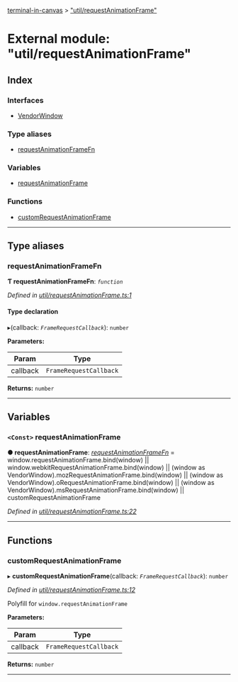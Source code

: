 [terminal-in-canvas](../README.md) > ["util/requestAnimationFrame"](../modules/_util_requestanimationframe_.md)

# External module: "util/requestAnimationFrame"

## Index

### Interfaces

* [VendorWindow](../interfaces/_util_requestanimationframe_.vendorwindow.md)

### Type aliases

* [requestAnimationFrameFn](_util_requestanimationframe_.md#requestanimationframefn)

### Variables

* [requestAnimationFrame](_util_requestanimationframe_.md#requestanimationframe)

### Functions

* [customRequestAnimationFrame](_util_requestanimationframe_.md#customrequestanimationframe)

---

## Type aliases

<a id="requestanimationframefn"></a>

###  requestAnimationFrameFn

**Ƭ requestAnimationFrameFn**: *`function`*

*Defined in [util/requestAnimationFrame.ts:1](https://github.com/danikaze/terminal-in-canvas/blob/bacbdf6/src/util/requestAnimationFrame.ts#L1)*

#### Type declaration
▸(callback: *`FrameRequestCallback`*): `number`

**Parameters:**

| Param | Type |
| ------ | ------ |
| callback | `FrameRequestCallback` |

**Returns:** `number`

___

## Variables

<a id="requestanimationframe"></a>

### `<Const>` requestAnimationFrame

**● requestAnimationFrame**: *[requestAnimationFrameFn](_util_requestanimationframe_.md#requestanimationframefn)* =  window.requestAnimationFrame.bind(window) ||
  window.webkitRequestAnimationFrame.bind(window) ||
  (window as VendorWindow).mozRequestAnimationFrame.bind(window) ||
  (window as VendorWindow).oRequestAnimationFrame.bind(window) ||
  (window as VendorWindow).msRequestAnimationFrame.bind(window) ||
  customRequestAnimationFrame

*Defined in [util/requestAnimationFrame.ts:22](https://github.com/danikaze/terminal-in-canvas/blob/bacbdf6/src/util/requestAnimationFrame.ts#L22)*

___

## Functions

<a id="customrequestanimationframe"></a>

###  customRequestAnimationFrame

▸ **customRequestAnimationFrame**(callback: *`FrameRequestCallback`*): `number`

*Defined in [util/requestAnimationFrame.ts:12](https://github.com/danikaze/terminal-in-canvas/blob/bacbdf6/src/util/requestAnimationFrame.ts#L12)*

Polyfill for `window.requestAnimationFrame`

**Parameters:**

| Param | Type |
| ------ | ------ |
| callback | `FrameRequestCallback` |

**Returns:** `number`

___

